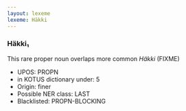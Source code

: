 ```yaml
---
layout: lexeme
lexeme: Häkki
---
```


###  Häkki₁

This rare proper noun overlaps more common *Häkki* (FIXME)
* UPOS:  PROPN
* in KOTUS dictionary under:  5
* Origin:  finer
* Possible NER class:  LAST
* Blacklisted:  PROPN-BLOCKING

